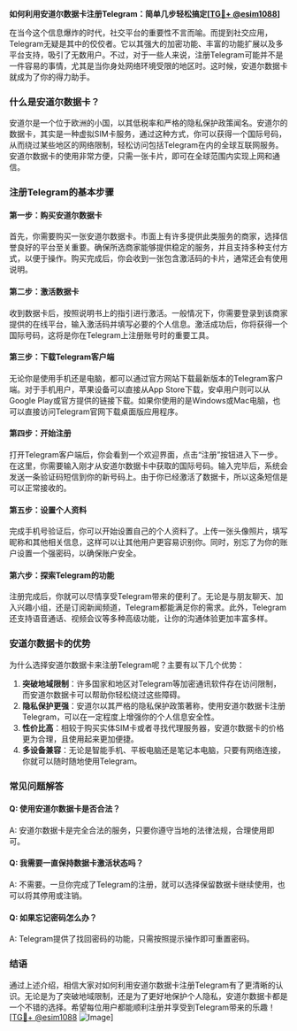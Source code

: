 **如何利用安道尔数据卡注册Telegram：简单几步轻松搞定[[TG💪+ @esim1088](https://t.me/s/esim1088)]**

在当今这个信息爆炸的时代，社交平台的重要性不言而喻。而提到社交应用，Telegram无疑是其中的佼佼者。它以其强大的加密功能、丰富的功能扩展以及多平台支持，吸引了无数用户。不过，对于一些人来说，注册Telegram可能并不是一件容易的事情，尤其是当你身处网络环境受限的地区时。这时候，安道尔数据卡就成为了你的得力助手。

### 什么是安道尔数据卡？

安道尔是一个位于欧洲的小国，以其低税率和严格的隐私保护政策闻名。安道尔的数据卡，其实是一种虚拟SIM卡服务，通过这种方式，你可以获得一个国际号码，从而绕过某些地区的网络限制，轻松访问包括Telegram在内的全球互联网服务。安道尔数据卡的使用非常方便，只需一张卡片，即可在全球范围内实现上网和通信。

### 注册Telegram的基本步骤

#### 第一步：购买安道尔数据卡

首先，你需要购买一张安道尔数据卡。市面上有许多提供此类服务的商家，选择信誉良好的平台至关重要。确保所选商家能够提供稳定的服务，并且支持多种支付方式，以便于操作。购买完成后，你会收到一张包含激活码的卡片，通常还会有使用说明。

#### 第二步：激活数据卡

收到数据卡后，按照说明书上的指引进行激活。一般情况下，你需要登录到该商家提供的在线平台，输入激活码并填写必要的个人信息。激活成功后，你将获得一个国际号码，这将是你在Telegram上注册账号时的重要工具。

#### 第三步：下载Telegram客户端

无论你是使用手机还是电脑，都可以通过官方网站下载最新版本的Telegram客户端。对于手机用户，苹果设备可以直接从App Store下载，安卓用户则可以从Google Play或官方提供的链接下载。如果你使用的是Windows或Mac电脑，也可以直接访问Telegram官网下载桌面版应用程序。

#### 第四步：开始注册

打开Telegram客户端后，你会看到一个欢迎界面，点击“注册”按钮进入下一步。在这里，你需要输入刚才从安道尔数据卡中获取的国际号码。输入完毕后，系统会发送一条验证码短信到你的新号码上。由于你已经激活了数据卡，所以这条短信是可以正常接收的。

#### 第五步：设置个人资料

完成手机号验证后，你可以开始设置自己的个人资料了。上传一张头像照片，填写昵称和其他相关信息，这样可以让其他用户更容易识别你。同时，别忘了为你的账户设置一个强密码，以确保账户安全。

#### 第六步：探索Telegram的功能

注册完成后，你就可以尽情享受Telegram带来的便利了。无论是与朋友聊天、加入兴趣小组，还是订阅新闻频道，Telegram都能满足你的需求。此外，Telegram还支持语音通话、视频会议等多种高级功能，让你的沟通体验更加丰富多样。

### 安道尔数据卡的优势

为什么选择安道尔数据卡来注册Telegram呢？主要有以下几个优势：

1. **突破地域限制**：许多国家和地区对Telegram等加密通讯软件存在访问限制，而安道尔数据卡可以帮助你轻松绕过这些障碍。
2. **隐私保护更强**：安道尔以其严格的隐私保护政策著称，使用安道尔数据卡注册Telegram，可以在一定程度上增强你的个人信息安全性。
3. **性价比高**：相较于购买实体SIM卡或者寻找代理服务器，安道尔数据卡的价格更为合理，且使用起来更加便捷。
4. **多设备兼容**：无论是智能手机、平板电脑还是笔记本电脑，只要有网络连接，你就可以随时随地使用Telegram。

### 常见问题解答

#### Q: 使用安道尔数据卡是否合法？
A: 安道尔数据卡是完全合法的服务，只要你遵守当地的法律法规，合理使用即可。

#### Q: 我需要一直保持数据卡激活状态吗？
A: 不需要。一旦你完成了Telegram的注册，就可以选择保留数据卡继续使用，也可以将其停用或注销。

#### Q: 如果忘记密码怎么办？
A: Telegram提供了找回密码的功能，只需按照提示操作即可重置密码。

### 结语

通过上述介绍，相信大家对如何利用安道尔数据卡注册Telegram有了更清晰的认识。无论是为了突破地域限制，还是为了更好地保护个人隐私，安道尔数据卡都是一个不错的选择。希望每位用户都能顺利注册并享受到Telegram带来的乐趣！[[TG💪+ @esim1088](https://t.me/s/esim1088) ![Image](https://i.postimg.cc/4NQfJmqS/Snipaste-2025-05-13-00-14-12.png)]